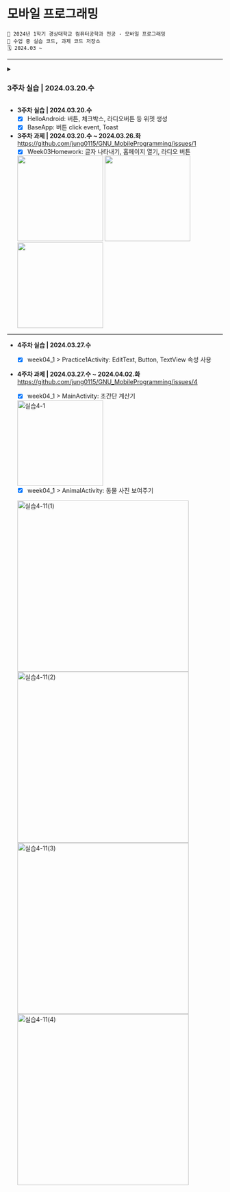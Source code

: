 # 모바일 프로그래밍
```
🏫 2024년 1학기 경상대학교 컴퓨터공학과 전공 - 모바일 프로그래밍
💾 수업 중 실습 코드, 과제 코드 저장소
🗓️ 2024.03 ~ 
```

---

<details markdown="1">
  <summary><h3>3주차 실습 | 2024.03.20.수</h3></summary>
  <div>
    <div>
      <input type="checkbox" id="week03_1" name="week03_1" checked />
      <label for="week03_1">HelloAndroid: 버튼, 체크박스, 라디오버튼 등 위젯 생성</label>
    </div>
    <div>
      <input type="checkbox" id="week03_2" name="week03_2" checked />
      <label for="week03_2">BaseApp: 버튼 click event, Toast</label>
    </div>
  </div>
</details>

- **3주차 실습 | 2024.03.20.수**
  - [x] HelloAndroid: 버튼, 체크박스, 라디오버튼 등 위젯 생성
  - [x] BaseApp: 버튼 click event, Toast

- **3주차 과제 | 2024.03.20.수 ~ 2024.03.26.화** https://github.com/jung0115/GNU_MobileProgramming/issues/1  
  - [x] Week03Homework: 글자 나타내기, 홈페이지 열기, 라디오 버튼  

  <img width="200px" src="https://github.com/jung0115/GNU_MobileProgramming/assets/76805879/98f8a038-9238-405d-9c8b-624319d149c1" /> <img width="200px" src="https://github.com/jung0115/GNU_MobileProgramming/assets/76805879/b513c6a3-2e3e-4f1f-a8ea-d196dc3491e7" /> <img width="200px" src="https://github.com/jung0115/GNU_MobileProgramming/assets/76805879/e2c2e110-b19e-4ff1-9b45-e2bfe4372801" />

---
- **4주차 실습 | 2024.03.27.수**
  - [x] week04_1 > Practice1Activity: EditText, Button, TextView 속성 사용

- **4주차 과제 | 2024.03.27.수 ~ 2024.04.02.화** https://github.com/jung0115/GNU_MobileProgramming/issues/4
  - [x] week04_1 > MainActivity: 초간단 계산기  
    
  <img width="200px" alt="실습4-1" src="https://github.com/jung0115/GNU_MobileProgramming/assets/76805879/eb3ad606-bc23-4eb4-9181-f1bfde5618a6" />  
  
  
  - [x] week04_1 > AnimalActivity: 동물 사진 보여주기
  
  <img height="400px" alt="실습4-11(1)" src="https://github.com/jung0115/GNU_MobileProgramming/assets/76805879/3a0cd6b9-166a-464d-bf66-8c1dd955ace1"> <img height="400px" alt="실습4-11(2)" src="https://github.com/jung0115/GNU_MobileProgramming/assets/76805879/12de2be5-bde7-493a-91c6-bb660363cc5c"> <img height="400px" alt="실습4-11(3)" src="https://github.com/jung0115/GNU_MobileProgramming/assets/76805879/13dc702f-8ee4-479d-be0c-f35e1b50dd26"> <img height="400px" alt="실습4-11(4)" src="https://github.com/jung0115/GNU_MobileProgramming/assets/76805879/976eb581-0547-493e-9298-ed9512013216">  
